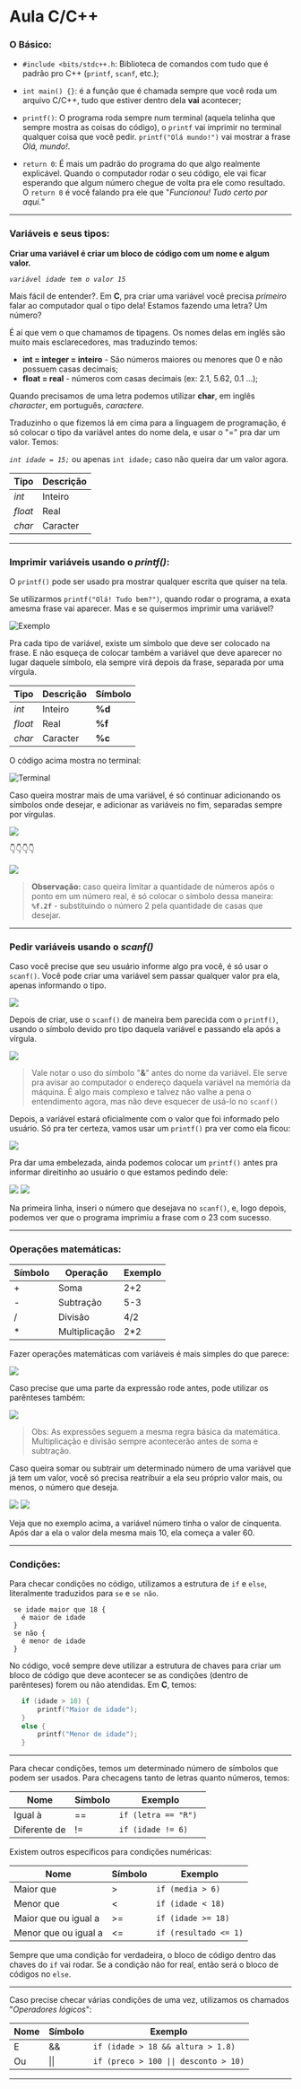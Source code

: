 # Aula C/C++

### O Básico:

- `#include <bits/stdc++.h`: Biblioteca de comandos com tudo que é padrão pro C++ (`printf`, `scanf`, etc.);

-  `int main() {}`: é a função que é chamada sempre que você roda um arquivo C/C++, tudo que estiver dentro dela **vai** acontecer;

- `printf()`: O programa roda sempre num terminal (aquela telinha que sempre mostra as coisas do código), o `printf` vai imprimir no terminal qualquer coisa que você pedir.
 `printf("Olá mundo!")` vai mostrar a frase *Olá, mundo!*.

- `return 0`: É mais um padrão do programa do que algo realmente explicável. Quando o computador rodar o seu código, ele vai ficar esperando que algum número chegue de volta pra ele como resultado. O `return 0` é você falando pra ele que "*Funcionou! Tudo certo por aqui.*"

---

### Variáveis e seus tipos:

**Criar uma variável é criar um bloco de código com um nome e algum valor.**

 *`variável idade tem o valor 15`*

 Mais fácil de entender?. Em **C**, pra criar uma variável você precisa *primeiro* falar ao computador qual o tipo dela! Estamos fazendo uma letra? Um número? 

 É aí que vem o que chamamos de tipagens. Os nomes delas em inglês são muito mais esclarecedores, mas traduzindo temos:
 - **int = integer = inteiro** - São números maiores ou menores que 0 e não possuem casas decimais;
 - **float = real** - números com casas decimais (ex: 2.1, 5.62, 0.1 ...);
 
 Quando precisamos de uma letra podemos utilizar **char**, em inglês *character*, em português, *caractere*. 

 Traduzinho o que fizemos lá em cima para a linguagem de programação, é só colocar o tipo da variável antes do nome dela, e usar o "=" pra dar um valor. Temos:

 *`int idade = 15;`* ou apenas `int idade;` caso não queira dar um valor agora.

 | Tipo | Descrição |
 | ----------- | ----------- |
 | *int* | Inteiro |
 | *float* | Real |
 | *char* | Caracter |

---

### Imprimir variáveis usando o *printf()*:

 O `printf()` pode ser usado pra mostrar qualquer escrita que quiser na tela.
 
 Se utilizarmos `printf("Olá! Tudo bem?")`, quando rodar o programa, a exata amesma frase vai aparecer. Mas e se quisermos imprimir uma variável?

 ![Exemplo](https://i.ibb.co/vxMw7yB/Screenshot-2024-05-15-185917.png)
 
 Pra cada tipo de variável, existe um símbolo que deve ser colocado na frase. E não esqueça de colocar também a variável que deve aparecer no lugar daquele símbolo, ela sempre virá depois da frase, separada por uma vírgula.

 | Tipo | Descrição | Símbolo
 | ----------- | ----------- | ----------- |
 | *int* | Inteiro | **%d** | 
 | *float* | Real | **%f**
 | *char* | Caracter | **%c**

 O código acima mostra no terminal:

![Terminal](https://i.ibb.co/5xnJbQP/Screenshot-2024-05-15-190243.png)

 Caso queira mostrar mais de uma variável, é só continuar adicionando os símbolos onde desejar, e adicionar as variáveis no fim, separadas sempre por vírgulas.

![](./image.png)

 👇👇👇👇

![](./image-1.png)

 > **Observação:** caso queira limitar a quantidade de números após o ponto em um número real, é só colocar o símbolo dessa maneira: **`%f.2f`** - substituindo o número 2 pela quantidade de casas que desejar.

---

### Pedir variáveis usando o *scanf()*

Caso você precise que seu usuário informe algo pra você, é só usar o `scanf()`. Você pode criar uma variável sem passar qualquer valor pra ela, apenas informando o tipo.

![](image-2.png)

Depois de criar, use o `scanf()` de maneira bem parecida com o `printf()`, usando o símbolo devido pro tipo daquela variável e passando ela após a vírgula.

![](image-3.png)

> Vale notar o uso do símbolo "**&**" antes do nome da variável. Ele serve pra avisar ao computador o endereço daquela variável na memória da máquina. É algo mais complexo e talvez não valhe a pena o entendimento agora, mas não deve esquecer de usá-lo no `scanf()`

Depois, a variável estará oficialmente com o valor que foi informado pelo usuário. Só pra ter certeza, vamos usar um `printf()` pra ver como ela ficou:

![](image-4.png)

Pra dar uma embelezada, ainda podemos colocar um `printf()` antes pra informar direitinho ao usuário o que estamos pedindo dele:

![](image-6.png) 
![](image-7.png)

Na primeira linha, inseri o número que desejava no `scanf()`, e, logo depois, podemos ver que o programa imprimiu a frase com o 23 com sucesso.

---

### Operações matemáticas:

 | Símbolo | Operação | Exemplo
 | ----------- | ----------- | ----------- |
 | + | Soma | 2+2 | 
 | - | Subtração | 5-3
 | / | Divisão | 4/2
 | * | Multiplicação | 2*2

 Fazer operações matemáticas com variáveis é mais simples do que parece: 

 ![](image-8.png)

 Caso precise que uma parte da expressão rode antes, pode utilizar os parênteses também:

 ![](image-9.png)

 > Obs: As expressões seguem a mesma regra básica da matemática. Multiplicação e divisão sempre acontecerão antes de soma e subtração.

 Caso queira somar ou subtrair um determinado número de uma variável que já tem um valor, você só precisa reatribuir a ela seu próprio valor mais, ou menos, o número que deseja.

![](image-10.png) ![](image-11.png)

Veja que no exemplo acima, a variável número tinha o valor de cinquenta. Após dar a ela o valor dela mesma mais 10, ela começa a valer 60. 

 ---

 ### Condições:

 Para checar condições no código, utilizamos a estrutura de `if` e `else`, literalmente traduzidos para `se` e `se não`. 

 ```
  se idade maior que 18 {
    é maior de idade
  } 
  se não {
    é menor de idade
  }
```

No código, você sempre deve utilizar a estrutura de chaves para criar um bloco de código que deve acontecer se as condições (dentro de parênteses) forem ou não atendidas. Em **C**, temos:

 ```C
    if (idade > 18) {
        printf("Maior de idade");
    } 
    else {
        printf("Menor de idade");
    }
 ```
---

Para checar condições, temos um determinado número de símbolos que podem ser usados. Para checagens tanto de letras quanto números, temos:

 | Nome | Símbolo | Exemplo
 | ----------- | ----------- | ----------- |
 | Igual à | == | `if (letra == "R") ` 
 | Diferente de | != | `if (idade != 6)`

Existem outros específicos para condições numéricas:

 | Nome | Símbolo | Exemplo
 | ----------- | ----------- | ----------- |
 | Maior que | > | `if (media > 6)  `
 | Menor que | < | `if (idade < 18)`
 | Maior que ou igual a | >= | `if (idade >= 18)`
 | Menor que ou igual a | <= | `if (resultado <= 1)`

Sempre que uma condição for verdadeira, o bloco de código dentro das chaves do `if` vai rodar. Se a condição não for real, então será o bloco de códigos no `else`.

---

Caso precise checar várias condições de uma vez, utilizamos os chamados "*Operadores lógicos*":

 | Nome | Símbolo | Exemplo
 | ----------- | ----------- | ----------- |
 | E| && | `if (idade > 18 && altura > 1.8) ` 
 | Ou | \|\| | `if (preco > 100 \|\| desconto > 10)`

 ---